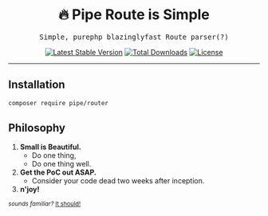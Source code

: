 <h1 align=center>🔥 Pipe Route is Simple</h1>

<p align=center>
  <samp>Simple, purephp blazinglyfast Route parser(?)</samp>
</p>

<p align="center">
    <a href="https://packagist.org/packages/pipe/route"><img src="https://poser.pugx.org/pipe/router/v/stable?style=for-the-badge" alt="Latest Stable Version"/></a>
    <a href="https://packagist.org/packages/pipe/route"><img src="https://poser.pugx.org/pipe/router/downloads?style=for-the-badge" alt="Total Downloads"/></a>
    <a href="https://packagist.org/packages/pipe/route"><img src="https://poser.pugx.org/pipe/router/license?style=for-the-badge" alt="License"/></a>
</p>

---

## Installation

```bash
composer require pipe/router
```

## Philosophy

1. **Small is Beautiful.**
   - Do one thing,
   - Do one thing well.
1. **Get the PoC out ASAP.**
   - Consider your code dead two weeks after inception.
1. **n'joy!**

<small>_sounds familiar?_ [It should!](https://en.wikipedia.org/wiki/Unix_philosophy#Origin)</small>
